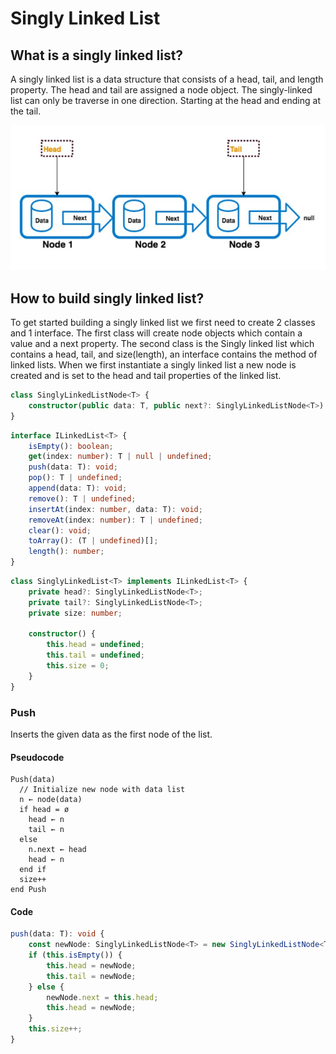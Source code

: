 # Singly Linked List

## What is a singly linked list?

A singly linked list is a data structure that consists of a head, tail, and length property. The head and tail are assigned a node object. The singly-linked list can only be traverse in one direction. Starting at the head and ending at the tail.

![Singly Linked List](../../../assets/linked-list//singly-linked-list.PNG)

## How to build singly linked list?

To get started building a singly linked list we first need to create 2 classes and 1 interface. The first class will create node objects which contain a value and a next property. The second class is the Singly linked list which contains a head, tail, and size(length), an interface contains the method of linked lists. When we first instantiate a singly linked list a new node is created and is set to the head and tail properties of the linked list.

```typescript
class SinglyLinkedListNode<T> {
    constructor(public data: T, public next?: SinglyLinkedListNode<T>) {}
}
```

```typescript
interface ILinkedList<T> {
    isEmpty(): boolean;
    get(index: number): T | null | undefined;
    push(data: T): void;
    pop(): T | undefined;
    append(data: T): void;
    remove(): T | undefined;
    insertAt(index: number, data: T): void;
    removeAt(index: number): T | undefined;
    clear(): void;
    toArray(): (T | undefined)[];
    length(): number;
}
```

```typescript
class SinglyLinkedList<T> implements ILinkedList<T> {
    private head?: SinglyLinkedListNode<T>;
    private tail?: SinglyLinkedListNode<T>;
    private size: number;

    constructor() {
        this.head = undefined;
        this.tail = undefined;
        this.size = 0;
    }
}
```

### Push 
Inserts the given data as the first node of the list.

#### Pseudocode 
```
Push(data)
  // Initialize new node with data list
  n ← node(data)
  if head = ø
    head ← n
    tail ← n
  else
    n.next ← head
    head ← n
  end if
  size++
end Push
```

#### Code
```typescript
push(data: T): void {
    const newNode: SinglyLinkedListNode<T> = new SinglyLinkedListNode<T>(data);
    if (this.isEmpty()) {
        this.head = newNode;
        this.tail = newNode;
    } else {
        newNode.next = this.head;
        this.head = newNode;
    }
    this.size++;
}
```
